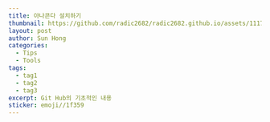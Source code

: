 ```yaml
---
title: 아나콘다 설치하기
thumbnail: https://github.com/radic2682/radic2682.github.io/assets/11177959/92fe5339-f29e-43dd-9f34-5d5808c077ca
layout: post
author: Sun Hong
categories:
  - Tips
  - Tools
tags:
  - tag1
  - tag2
  - tag3
excerpt: Git Hub의 기초적인 내용
sticker: emoji//1f359
---
```

